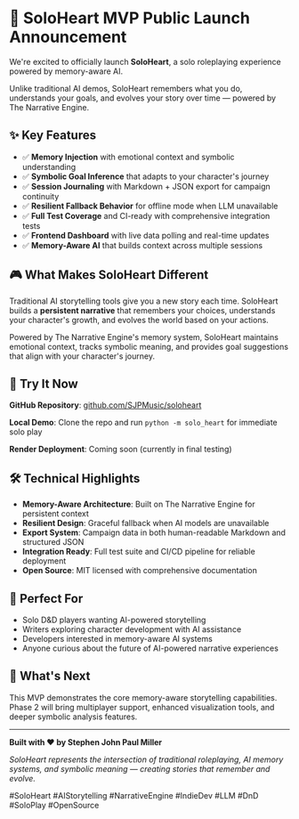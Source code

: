 # 📢 SoloHeart MVP Public Launch Announcement

We're excited to officially launch **SoloHeart**, a solo roleplaying experience powered by memory-aware AI.

Unlike traditional AI demos, SoloHeart remembers what you do, understands your goals, and evolves your story over time — powered by The Narrative Engine.

## ✨ Key Features

- ✅ **Memory Injection** with emotional context and symbolic understanding
- ✅ **Symbolic Goal Inference** that adapts to your character's journey
- ✅ **Session Journaling** with Markdown + JSON export for campaign continuity
- ✅ **Resilient Fallback Behavior** for offline mode when LLM unavailable
- ✅ **Full Test Coverage** and CI-ready with comprehensive integration tests
- ✅ **Frontend Dashboard** with live data polling and real-time updates
- ✅ **Memory-Aware AI** that builds context across multiple sessions

## 🎮 What Makes SoloHeart Different

Traditional AI storytelling tools give you a new story each time. SoloHeart builds a **persistent narrative** that remembers your choices, understands your character's growth, and evolves the world based on your actions.

Powered by The Narrative Engine's memory system, SoloHeart maintains emotional context, tracks symbolic meaning, and provides goal suggestions that align with your character's journey.

## 🚀 Try It Now

**GitHub Repository**: [github.com/SJPMusic/soloheart](https://github.com/SJPMusic/soloheart)

**Local Demo**: Clone the repo and run `python -m solo_heart` for immediate solo play

**Render Deployment**: Coming soon (currently in final testing)

## 🛠️ Technical Highlights

- **Memory-Aware Architecture**: Built on The Narrative Engine for persistent context
- **Resilient Design**: Graceful fallback when AI models are unavailable
- **Export System**: Campaign data in both human-readable Markdown and structured JSON
- **Integration Ready**: Full test suite and CI/CD pipeline for reliable deployment
- **Open Source**: MIT licensed with comprehensive documentation

## 🎯 Perfect For

- Solo D&D players wanting AI-powered storytelling
- Writers exploring character development with AI assistance
- Developers interested in memory-aware AI systems
- Anyone curious about the future of AI-powered narrative experiences

## 🔮 What's Next

This MVP demonstrates the core memory-aware storytelling capabilities. Phase 2 will bring multiplayer support, enhanced visualization tools, and deeper symbolic analysis features.

---

**Built with ❤️ by Stephen John Paul Miller**

*SoloHeart represents the intersection of traditional roleplaying, AI memory systems, and symbolic meaning — creating stories that remember and evolve.*

#SoloHeart #AIStorytelling #NarrativeEngine #IndieDev #LLM #DnD #SoloPlay #OpenSource
